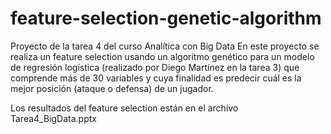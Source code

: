 # feature-selection-genetic-algorithm
Proyecto de la tarea 4 del curso Analítica con Big Data
En este proyecto se realiza un feature selection usando un algoritmo genético para un modelo de regresión logística (realizado por Diego Martínez en la tarea 3) que comprende más de 30 variables y cuya finalidad es predecir cuál es la mejor posición (ataque o defensa) de un jugador.

Los resultados del feature selection están en el archivo Tarea4_BigData.pptx
